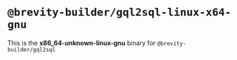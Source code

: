 # `@brevity-builder/gql2sql-linux-x64-gnu`

This is the **x86_64-unknown-linux-gnu** binary for `@brevity-builder/gql2sql`
